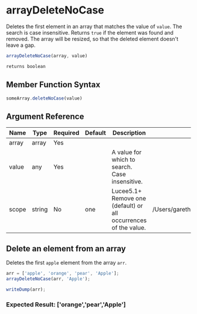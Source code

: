 # arrayDeleteNoCase

Deletes the first element in an array that matches the value of `value`. The search is case insensitive. Returns `true` if the element was found and removed. The array will be resized, so that the deleted element doesn't leave a gap.

```javascript
arrayDeleteNoCase(array, value)
```

```javascript
returns boolean
```

## Member Function Syntax

```javascript
someArray.deleteNoCase(value)
```

## Argument Reference

| Name | Type | Required | Default | Description | Values |
| --- | --- | --- | --- | --- | --- |
| array | array | Yes |  |  |  |
| value | any | Yes |  | A value for which to search. Case insensitive. |  |
| scope | string | No | one | Lucee5.1+ Remove one (default) or all occurrences of the value. | /Users/garethedwards/development/github/cfdocs/docs/functions/arraydeletenocase.md|all |

## Delete an element from an array

Deletes the first `apple` element from the array `arr`.

```javascript
arr = ['apple', 'orange', 'pear', 'Apple'];
arrayDeleteNoCase(arr, 'Apple');

writeDump(arr);
```

### Expected Result: ['orange','pear','Apple']
